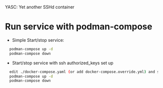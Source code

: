 YASC: Yet another SSHd container

# Run service with podman-compose

- Simple Start/stop service:

```bash
  podman-compose up -d
  podman-compose down
```

- Start/stop service with ssh authorized_keys set up

```bash
  edit ./docker-compose.yaml (or add docker-compose.override.yml) and set AUTHORIZED_KEYS varialbe
  podman-compose up -d
  podman-compose down
```
